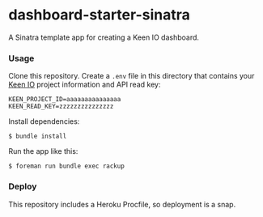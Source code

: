 # dashboard-starter-sinatra

A Sinatra template app for creating a Keen IO dashboard.

### Usage

Clone this repository. Create a `.env` file in this directory that contains your [Keen IO](https://keen.io) project information and API read key:

```
KEEN_PROJECT_ID=aaaaaaaaaaaaaaa
KEEN_READ_KEY=zzzzzzzzzzzzzzz
```

Install dependencies:

``` shell
$ bundle install
```

Run the app like this:

``` shell
$ foreman run bundle exec rackup
```

### Deploy

This repository includes a Heroku Procfile, so deployment is a snap.
